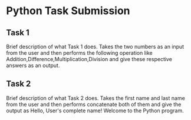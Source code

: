# Python Task Submission

## Task 1
Brief description of what Task 1 does.
Takes the two numbers as an  input from the user and then  performs the following operation
like Addition,Difference,Multiplication,Division and give these respective answers as an output.

## Task 2
Brief description of what Task 2 does.
Takes the first name and last name from the user and then performs concatenate both of them and 
give the output as Hello, User's complete name! Welcome to the Python program.

 
